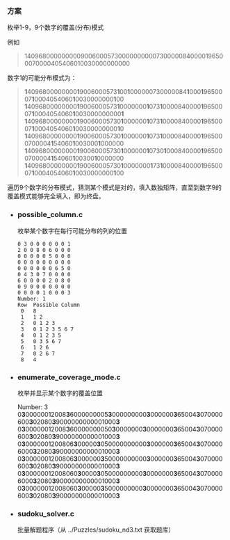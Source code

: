 ### 方案
枚举1-9，9个数字的覆盖(分布)模式

例如
> 140968000000000900600057300000000007300000840000196500070000405406010030000000000

数字1的可能分布模式为：
> **1**4096800000000**1**9006000573**1**00**1**000000730000084**1**000**1**9650007**1**0004054060**1**0030000000**1**00
> **1**4096800000000**1**9006000573**1**0000000**1**073**1**0000840000**1**9650007**1**0004054060**1**003000000000**1**
> **1**4096800000000**1**90060005730**1**000000**1**073**1**0000840000**1**9650007**1**0004054060**1**00300000000**1**0
> **1**4096800000000**1**90060005730**1**000000**1**073**1**0000840000**1**965000700004**1**54060**1**003000**1**000000
> **1**4096800000000**1**90060005730**1**000000**1**0730**1**000840000**1**965000700004**1**54060**1**00300**1**0000000
> **1**4096800000000**1**90060005730**1**0000000**1**73**1**0000840000**1**9650007**1**0004054060**1**0030000000**1**00

遍历9个数字的分布模式，猜测某个模式是对的，填入数独矩阵，直至到数字9的覆盖模式能够完全填入，即为终盘。

* ### possible_column.c  
  枚举某个数字在每行可能分布的列的位置  
  ```
  0 3 0 0 0 0 0 0 1
  2 0 0 8 0 6 0 0 0
  0 0 0 0 0 5 0 0 0
  0 0 0 0 0 0 0 0 0
  0 0 0 0 0 0 6 5 0
  0 4 3 0 7 0 0 0 0
  6 0 0 0 0 2 0 8 0
  0 9 0 0 0 0 0 0 0
  0 0 0 0 1 0 0 0 3
  Number: 1
  Row  Possible Column
   0   8
   1   1 2
   2   0 1 2 3
   3   0 1 2 3 5 6 7
   4   0 1 2 3 5
   5   0 3 5 6 7
   6   1 2 6
   7   0 2 6 7
   8   4
  ```

* ### enumerate_coverage_mode.c  
  枚举并显示某个数字的覆盖位置  

  Number: 3  
  0**3**00000012008**3**6000000005**3**000000000**3**000000**3**65004**3**070000600**3**02080**3**9000000000001000**3**
  0**3**00000012008**3**60000000050**3**0000000**3**0000000**3**65004**3**070000600**3**02080**3**9000000000001000**3**
  0**3**0000001200806**3**00000**3**050000000000**3**000000**3**65004**3**0700006000**3**2080**3**9000000000001000**3**
  0**3**0000001200806**3**000000**3**50000000000**3**000000**3**65004**3**070000600**3**02080**3**9000000000001000**3**
  0**3**00000012008060**3**0000**3**05000000000**3**0000000**3**65004**3**0700006000**3**2080**3**9000000000001000**3**
  0**3**00000012008060**3**00000**3**5000000000**3**0000000**3**65004**3**070000600**3**02080**3**9000000000001000**3**

* ### sudoku_solver.c
  批量解题程序（从 ../Puzzles/sudoku_nd3.txt 获取题库）
